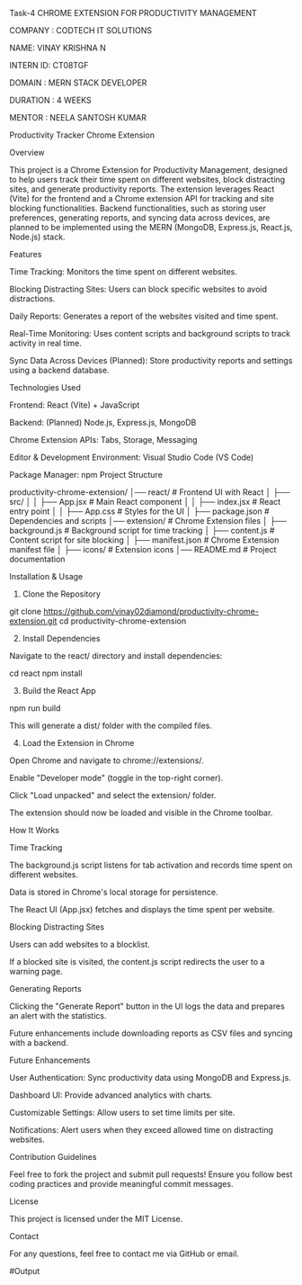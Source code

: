 Task-4 CHROME EXTENSION FOR PRODUCTIVITY MANAGEMENT

COMPANY : CODTECH IT SOLUTIONS

NAME: VINAY KRISHNA N

INTERN ID: CT08TGF

DOMAIN : MERN STACK DEVELOPER

DURATION : 4 WEEKS

MENTOR : NEELA SANTOSH KUMAR

Productivity Tracker Chrome Extension

Overview

This project is a Chrome Extension for Productivity Management, designed to help users track their time spent on different websites, block distracting sites, and generate productivity reports. The extension leverages React (Vite) for the frontend and a Chrome extension API for tracking and site blocking functionalities. Backend functionalities, such as storing user preferences, generating reports, and syncing data across devices, are planned to be implemented using the MERN (MongoDB, Express.js, React.js, Node.js) stack.

Features

Time Tracking: Monitors the time spent on different websites.

Blocking Distracting Sites: Users can block specific websites to avoid distractions.

Daily Reports: Generates a report of the websites visited and time spent.

Real-Time Monitoring: Uses content scripts and background scripts to track activity in real time.

Sync Data Across Devices (Planned): Store productivity reports and settings using a backend database.

Technologies Used

Frontend: React (Vite) + JavaScript

Backend: (Planned) Node.js, Express.js, MongoDB

Chrome Extension APIs: Tabs, Storage, Messaging

Editor & Development Environment: Visual Studio Code (VS Code)

Package Manager: npm
Project Structure

productivity-chrome-extension/
│── react/                # Frontend UI with React
│   ├── src/
│   │   ├── App.jsx       # Main React component
│   │   ├── index.jsx     # React entry point
│   │   ├── App.css       # Styles for the UI
│   ├── package.json      # Dependencies and scripts
│── extension/            # Chrome Extension files
│   ├── background.js     # Background script for time tracking
│   ├── content.js        # Content script for site blocking
│   ├── manifest.json     # Chrome Extension manifest file
│   ├── icons/            # Extension icons
│── README.md             # Project documentation

Installation & Usage

1. Clone the Repository

git clone https://github.com/vinay02diamond/productivity-chrome-extension.git
cd productivity-chrome-extension

2. Install Dependencies

Navigate to the react/ directory and install dependencies:

cd react
npm install

3. Build the React App

npm run build

This will generate a dist/ folder with the compiled files.

4. Load the Extension in Chrome

Open Chrome and navigate to chrome://extensions/.

Enable "Developer mode" (toggle in the top-right corner).

Click "Load unpacked" and select the extension/ folder.

The extension should now be loaded and visible in the Chrome toolbar.

How It Works

Time Tracking

The background.js script listens for tab activation and records time spent on different websites.

Data is stored in Chrome's local storage for persistence.

The React UI (App.jsx) fetches and displays the time spent per website.

Blocking Distracting Sites

Users can add websites to a blocklist.

If a blocked site is visited, the content.js script redirects the user to a warning page.

Generating Reports

Clicking the "Generate Report" button in the UI logs the data and prepares an alert with the statistics.

Future enhancements include downloading reports as CSV files and syncing with a backend.

Future Enhancements

User Authentication: Sync productivity data using MongoDB and Express.js.

Dashboard UI: Provide advanced analytics with charts.

Customizable Settings: Allow users to set time limits per site.

Notifications: Alert users when they exceed allowed time on distracting websites.

Contribution Guidelines

Feel free to fork the project and submit pull requests! Ensure you follow best coding practices and provide meaningful commit messages.

License

This project is licensed under the MIT License.

Contact

For any questions, feel free to contact me via GitHub or email.

#Output
